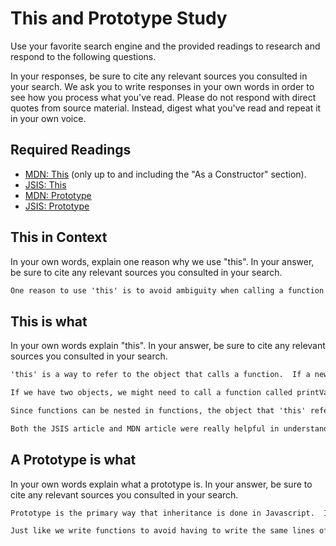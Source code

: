 # This and Prototype Study

Use your favorite search engine and the provided readings to research and
respond to the following questions.

In your responses, be sure to cite any relevant sources you consulted in your
search. We ask you to write responses in your own words in order to see how you
process what you've read. Please do not respond with direct quotes from source
material. Instead, digest what you've read and repeat it in your own voice.

## Required Readings

-   [MDN: This](https://developer.mozilla.org/en-US/docs/Web/JavaScript/Reference/Operators/this)
(only up to and including the "As a Constructor" section).
-   [JSIS: This](http://javascriptissexy.com/understand-javascripts-this-with-clarity-and-master-it/)
-   [MDN: Prototype](https://developer.mozilla.org/en-US/docs/Learn/JavaScript/Objects/Object_prototypes)
-   [JSIS: Prototype](http://javascriptissexy.com/javascript-prototype-in-plain-detailed-language/)

## This in Context

In your own words, explain one reason why we use "this". In your answer, be
sure to cite any relevant sources you consulted in your search.

```md
One reason to use 'this' is to avoid ambiguity when calling a function from an object.  In some cases, the object calling the function might change so it is helpful to have a word to refer to the parent object instead of explicitly calling it by name.  I used the JSIS article that explains 'this' to help understand this use for 'this'.
```

## This is what

In your own words explain "this".  In your answer, be
sure to cite any relevant sources you consulted in your search.

```md
'this' is a way to refer to the object that calls a function.  If a new function is called inside the original function, the value of 'this' changes inside the new function to refer to the object that called the new function.

If we have two objects, we might need to call a function called printValue that prints the value of the objects.  In order to avoid writing two functions, we can write one function using 'this' that can work on both objects.

Since functions can be nested in functions, the object that 'this' refers to can become confusing so there are ways to force 'this' to refer to a specific object to avoid this issue.

Both the JSIS article and MDN article were really helpful in understanding 'this'.
```

## A Prototype is what

In your own words explain what a prototype is.  In your answer, be
sure to cite any relevant sources you consulted in your search.

```md
Prototype is the primary way that inheritance is done in Javascript.  It allows the developer to avoid writing the same lines of code over and over when creating objects that are similar to each other.  If we are writing a program that contains many different kinds of Fish objects, instead of defining Tuna, Cod, and Haddock as all having their own individual 'name' property, we can create a prototype called Fish from which each of these different kinds of fish inherits the property 'name'.

Just like we write functions to avoid having to write the same lines of code over and over, prototypes help us achieve a similar result while creating objects.  It allows the dependant objects to have more easily understandable properties that are specific to the different objects.
```
